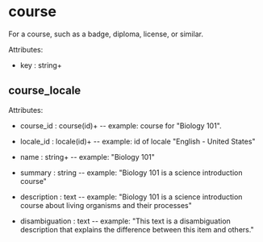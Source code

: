 # course

For a course, such as a badge, diploma, license, or similar.

Attributes:

* key : string+


## course_locale

Attributes:

* course_id : course(id)+ -- example: course for "Biology 101".

* locale_id : locale(id)+ -- example: id of locale "English - United States"

* name : string+ -- example: "Biology 101"

* summary : string -- example: "Biology 101 is a science introduction course"

* description : text -- example: "Biology 101 is a science introduction course about living organisms and their processes"

* disambiguation : text -- example: "This text is a disambiguation description that explains the difference between this item and others."
